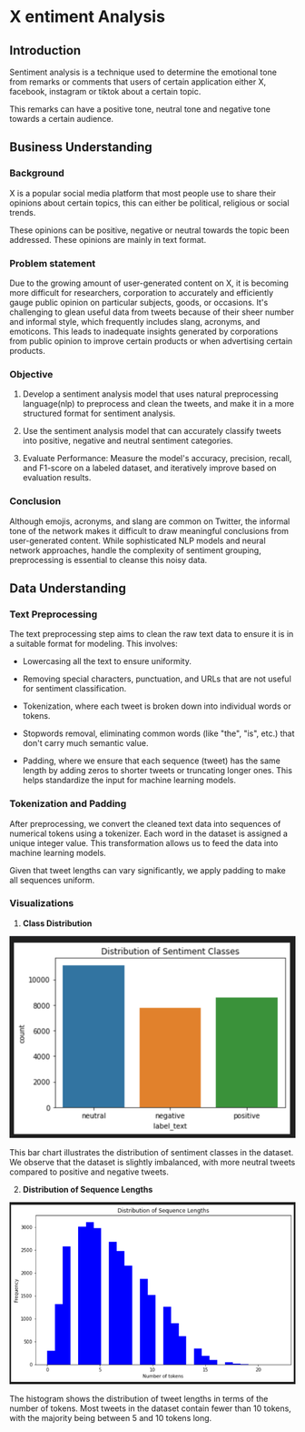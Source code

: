 # X entiment Analysis

## Introduction

Sentiment analysis is a technique used to determine the emotional tone from remarks or comments that users of certain application either X, facebook, instagram or tiktok about a certain topic.

This remarks can have a positive tone, neutral tone and negative tone towards a certain audience.

## Business Understanding

### Background

X is a popular social media platform that most people use to share their opinions about certain topics, this can either be political, religious or social trends.

These opinions can be positive, negative or neutral towards the topic been addressed. These opinions are mainly in text format.


### Problem statement

Due to the growing amount of user-generated content on X, it is becoming more difficult for researchers, corporation to accurately and efficiently gauge public opinion on particular subjects, goods, or occasions. It's challenging to glean useful data from tweets because of their sheer number and informal style, which frequently includes slang, acronyms, and emoticons. This leads to inadequate insights generated by corporations from public opinion to improve certain products or when advertising certain products.

### Objective

1. Develop a sentiment analysis model that uses natural preprocessing language(nlp) to preprocess and clean the tweets, and make it in a more structured format for sentiment analysis.

2. Use the sentiment analysis model that can accurately classify tweets into positive, negative and neutral sentiment categories.

3. Evaluate Performance: Measure the model's accuracy, precision, recall, and F1-score on a labeled dataset, and iteratively improve based on evaluation results.

### Conclusion

Although emojis, acronyms, and slang are common on Twitter, the informal tone of the network makes it difficult to draw meaningful conclusions from user-generated content. While sophisticated NLP models and neural network approaches, handle the complexity of sentiment grouping, preprocessing is essential to cleanse this noisy data.

## Data Understanding

### Text Preprocessing

The text preprocessing step aims to clean the raw text data to ensure it is in a suitable format for modeling. This involves:

- Lowercasing all the text to ensure uniformity.

- Removing special characters, punctuation, and URLs that are not useful for sentiment classification.

- Tokenization, where each tweet is broken down into individual words or tokens.

- Stopwords removal, eliminating common words (like "the", "is", etc.) that don't carry much semantic value.

- Padding, where we ensure that each sequence (tweet) has the same length by adding zeros to shorter tweets or truncating longer ones. This helps standardize the input for machine learning models.

### Tokenization and Padding

After preprocessing, we convert the cleaned text data into sequences of numerical tokens using a tokenizer. Each word in the dataset is assigned a unique integer value. This transformation allows us to feed the data into machine learning models.

Given that tweet lengths can vary significantly, we apply padding to make all sequences uniform.

### Visualizations

1. **Class Distribution**

![alt text](images/image.png)

This bar chart illustrates the distribution of sentiment classes in the dataset. We observe that the dataset is slightly imbalanced, with more neutral tweets compared to positive and negative tweets.

2. **Distribution of Sequence Lengths**

![alt text](images/image2.png)

The histogram shows the distribution of tweet lengths in terms of the number of tokens. Most tweets in the dataset contain fewer than 10 tokens, with the majority being between 5 and 10 tokens long.